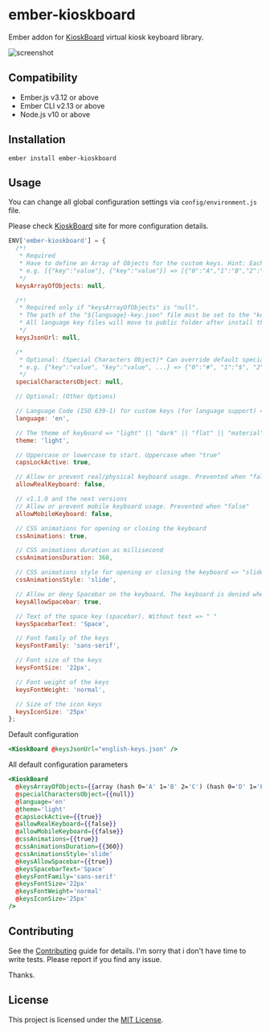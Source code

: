 # ember-kioskboard

Ember addon for [KioskBoard](https://wakirin.github.io/Lightpick/) virtual kiosk keyboard library.

![screenshot](https://raw.githubusercontent.com/furcan/KioskBoard/master/docs/github-cover.png)

## Compatibility

- Ember.js v3.12 or above
- Ember CLI v2.13 or above
- Node.js v10 or above

## Installation

```
ember install ember-kioskboard
```

## Usage

You can change all global configuration settings via `config/environment.js` file.

Please check [KioskBoard](https://furcan.github.io/KioskBoard/) site for more configuration details.

```javascript
ENV['ember-kioskboard'] = {
  /*!
   * Required
   * Have to define an Array of Objects for the custom keys. Hint: Each object creates a row element (HTML) on the keyboard.
   * e.g. [{"key":"value"}, {"key":"value"}] => [{"0":"A","1":"B","2":"C"}, {"0":"D","1":"E","2":"F"}]
   */
  keysArrayOfObjects: null,

  /*!
   * Required only if "keysArrayOfObjects" is "null".
   * The path of the "${language}-key.json" file must be set to the "keysJsonUrl" option. (XMLHttpRequest to getting the keys from JSON file.)
   * All language key files will move to public folder after install this addon automatically. So you yan use the file like 'english-keys.json' etc.
   */
  keysJsonUrl: null,

  /*
   * Optional: (Special Characters Object)* Can override default special characters object with the new/custom one.
   * e.g. {"key":"value", "key":"value", ...} => {"0":"#", "1":"$", "2":"%", "3":"+", "4":"-", "5":"*"}
   */
  specialCharactersObject: null,

  // Optional: (Other Options)

  // Language Code (ISO 639-1) for custom keys (for language support) => e.g. "en" || "tr" || "es" || "de" || "fr" etc.
  language: 'en',

  // The theme of keyboard => "light" || "dark" || "flat" || "material" || "oldschool"
  theme: 'light',

  // Uppercase or lowercase to start. Uppercase when "true"
  capsLockActive: true,

  // Allow or prevent real/physical keyboard usage. Prevented when "false"
  allowRealKeyboard: false,

  // v1.1.0 and the next versions
  // Allow or prevent mobile keyboard usage. Prevented when "false"
  allowMobileKeyboard: false,

  // CSS animations for opening or closing the keyboard
  cssAnimations: true,

  // CSS animations duration as millisecond
  cssAnimationsDuration: 360,

  // CSS animations style for opening or closing the keyboard => "slide" || "fade"
  cssAnimationsStyle: 'slide',

  // Allow or deny Spacebar on the keyboard. The keyboard is denied when "false"
  keysAllowSpacebar: true,

  // Text of the space key (spacebar). Without text => " "
  keysSpacebarText: 'Space',

  // Font family of the keys
  keysFontFamily: 'sans-serif',

  // Font size of the keys
  keysFontSize: '22px',

  // Font weight of the keys
  keysFontWeight: 'normal',

  // Size of the icon keys
  keysIconSize: '25px'
};
```

Default configuration

```handlebars
<KioskBoard @keysJsonUrl="english-keys.json" />
```

All default configuration parameters

```handlebars
<KioskBoard
  @keysArrayOfObjects={{array (hash 0='A' 1='B' 2='C') (hash 0='D' 1='E' 2='F') (hash 0='G' 1='H' 2='I')}}
  @specialCharactersObject={{null}}
  @language='en'
  @theme='light'
  @capsLockActive={{true}}
  @allowRealKeyboard={{false}}
  @allowMobileKeyboard={{false}}
  @cssAnimations={{true}}
  @cssAnimationsDuration={{360}}
  @cssAnimationsStyle='slide'
  @keysAllowSpacebar={{true}}
  @keysSpacebarText='Space'
  @keysFontFamily='sans-serif'
  @keysFontSize='22px'
  @keysFontWeight='normal'
  @keysIconSize='25px'
/>
```

## Contributing

See the [Contributing](CONTRIBUTING.md) guide for details.
I'm sorry that i don't have time to write tests. Please report if you find any issue.

Thanks.

## License

This project is licensed under the [MIT License](LICENSE.md).
